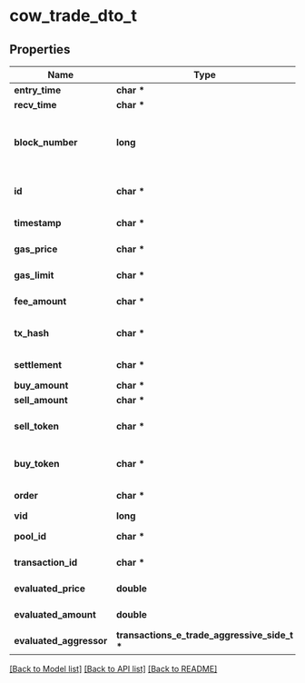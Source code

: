 # cow_trade_dto_t

## Properties
Name | Type | Description | Notes
------------ | ------------- | ------------- | -------------
**entry_time** | **char \*** |  | [optional] 
**recv_time** | **char \*** |  | [optional] 
**block_number** | **long** | Number of block in which entity was recorded. | [optional] 
**id** | **char \*** | Identifier, format: &lt;order id&gt;|&lt;transaction hash&gt;|&lt;event index&gt;. | [optional] 
**timestamp** | **char \*** | Block&#39;s timestamp. | [optional] 
**gas_price** | **char \*** | Transaction&#39;s gas price. | [optional] 
**gas_limit** | **char \*** | Transaction&#39;s gas limit. | [optional] 
**fee_amount** | **char \*** | Trade&#39;s fee amount. | [optional] 
**tx_hash** | **char \*** | Trade event transaction hash. | [optional] 
**settlement** | **char \*** | Reference to settlement. | [optional] 
**buy_amount** | **char \*** | Buy amount. | [optional] 
**sell_amount** | **char \*** | Sell amount. | [optional] 
**sell_token** | **char \*** | Address of token that is sold. | [optional] 
**buy_token** | **char \*** | Address of token that is bought. | [optional] 
**order** | **char \*** | Reference to order. | [optional] 
**vid** | **long** |  | [optional] 
**pool_id** | **char \*** |  | [optional] [readonly] 
**transaction_id** | **char \*** |  | [optional] [readonly] 
**evaluated_price** | **double** |  | [optional] [readonly] 
**evaluated_amount** | **double** |  | [optional] [readonly] 
**evaluated_aggressor** | **transactions_e_trade_aggressive_side_t \*** |  | [optional] 

[[Back to Model list]](../README.md#documentation-for-models) [[Back to API list]](../README.md#documentation-for-api-endpoints) [[Back to README]](../README.md)


